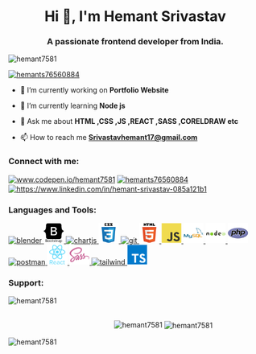 <h1 align="center">Hi 👋, I'm Hemant Srivastav</h1>
<h3 align="center">A passionate frontend developer from India.</h3>

<p align="left"> <img src="https://komarev.com/ghpvc/?username=hemant7581&label=Profile%20views&color=0e75b6&style=flat" alt="hemant7581" /> </p>

<p align="left"> <a href="https://twitter.com/hemants76560884" target="blank"><img src="https://img.shields.io/twitter/follow/hemants76560884?logo=twitter&style=for-the-badge" alt="hemants76560884" /></a> </p>

- 🔭 I’m currently working on **Portfolio Website**

- 🌱 I’m currently learning **Node js**

- 💬 Ask me about **HTML ,CSS ,JS ,REACT ,SASS ,CORELDRAW etc**

- 📫 How to reach me **Srivastavhemant17@gmail.com**

<h3 align="left">Connect with me:</h3>
<p align="left">
<a href="https://codepen.io/www.codepen.io/hemant7581" target="blank"><img align="center" src="https://raw.githubusercontent.com/rahuldkjain/github-profile-readme-generator/master/src/images/icons/Social/codepen.svg" alt="www.codepen.io/hemant7581" height="30" width="40" /></a>
<a href="https://twitter.com/hemants76560884" target="blank"><img align="center" src="https://raw.githubusercontent.com/rahuldkjain/github-profile-readme-generator/master/src/images/icons/Social/twitter.svg" alt="hemants76560884" height="30" width="40" /></a>
<a href="https://linkedin.com/in/https://www.linkedin.com/in/hemant-srivastav-085a121b1" target="blank"><img align="center" src="https://raw.githubusercontent.com/rahuldkjain/github-profile-readme-generator/master/src/images/icons/Social/linked-in-alt.svg" alt="https://www.linkedin.com/in/hemant-srivastav-085a121b1" height="30" width="40" /></a>
</p>

<h3 align="left">Languages and Tools:</h3>
<p align="left"> <a href="https://www.blender.org/" target="_blank" rel="noreferrer"> <img src="https://download.blender.org/branding/community/blender_community_badge_white.svg" alt="blender" width="40" height="40"/> </a> <a href="https://getbootstrap.com" target="_blank" rel="noreferrer"> <img src="https://raw.githubusercontent.com/devicons/devicon/master/icons/bootstrap/bootstrap-plain-wordmark.svg" alt="bootstrap" width="40" height="40"/> </a> <a href="https://www.chartjs.org" target="_blank" rel="noreferrer"> <img src="https://www.chartjs.org/media/logo-title.svg" alt="chartjs" width="40" height="40"/> </a> <a href="https://www.w3schools.com/css/" target="_blank" rel="noreferrer"> <img src="https://raw.githubusercontent.com/devicons/devicon/master/icons/css3/css3-original-wordmark.svg" alt="css3" width="40" height="40"/> </a> <a href="https://git-scm.com/" target="_blank" rel="noreferrer"> <img src="https://www.vectorlogo.zone/logos/git-scm/git-scm-icon.svg" alt="git" width="40" height="40"/> </a> <a href="https://www.w3.org/html/" target="_blank" rel="noreferrer"> <img src="https://raw.githubusercontent.com/devicons/devicon/master/icons/html5/html5-original-wordmark.svg" alt="html5" width="40" height="40"/> </a> <a href="https://developer.mozilla.org/en-US/docs/Web/JavaScript" target="_blank" rel="noreferrer"> <img src="https://raw.githubusercontent.com/devicons/devicon/master/icons/javascript/javascript-original.svg" alt="javascript" width="40" height="40"/> </a> <a href="https://www.mysql.com/" target="_blank" rel="noreferrer"> <img src="https://raw.githubusercontent.com/devicons/devicon/master/icons/mysql/mysql-original-wordmark.svg" alt="mysql" width="40" height="40"/> </a> <a href="https://nodejs.org" target="_blank" rel="noreferrer"> <img src="https://raw.githubusercontent.com/devicons/devicon/master/icons/nodejs/nodejs-original-wordmark.svg" alt="nodejs" width="40" height="40"/> </a> <a href="https://www.php.net" target="_blank" rel="noreferrer"> <img src="https://raw.githubusercontent.com/devicons/devicon/master/icons/php/php-original.svg" alt="php" width="40" height="40"/> </a> <a href="https://postman.com" target="_blank" rel="noreferrer"> <img src="https://www.vectorlogo.zone/logos/getpostman/getpostman-icon.svg" alt="postman" width="40" height="40"/> </a> <a href="https://reactjs.org/" target="_blank" rel="noreferrer"> <img src="https://raw.githubusercontent.com/devicons/devicon/master/icons/react/react-original-wordmark.svg" alt="react" width="40" height="40"/> </a> <a href="https://sass-lang.com" target="_blank" rel="noreferrer"> <img src="https://raw.githubusercontent.com/devicons/devicon/master/icons/sass/sass-original.svg" alt="sass" width="40" height="40"/> </a> <a href="https://tailwindcss.com/" target="_blank" rel="noreferrer"> <img src="https://www.vectorlogo.zone/logos/tailwindcss/tailwindcss-icon.svg" alt="tailwind" width="40" height="40"/> </a> <a href="https://www.typescriptlang.org/" target="_blank" rel="noreferrer"> <img src="https://raw.githubusercontent.com/devicons/devicon/master/icons/typescript/typescript-original.svg" alt="typescript" width="40" height="40"/> </a> </p>

<h3 align="left">Support:</h3>
<p><a href="https://www.buymeacoffee.com/hemant7581"> <img align="left" src="https://cdn.buymeacoffee.com/buttons/v2/default-yellow.png" height="50" width="210" alt="hemant7581" /></a></p><br><br>

<p><img align="left" src="https://github-readme-stats.vercel.app/api/top-langs?username=hemant7581&show_icons=true&locale=en&layout=compact" alt="hemant7581" /></p>

<p>&nbsp;<img align="center" src="https://github-readme-stats.vercel.app/api?username=hemant7581&show_icons=true&locale=en" alt="hemant7581" /></p>

<p><img align="center" src="https://github-readme-streak-stats.herokuapp.com/?user=hemant7581&" alt="hemant7581" /></p>
